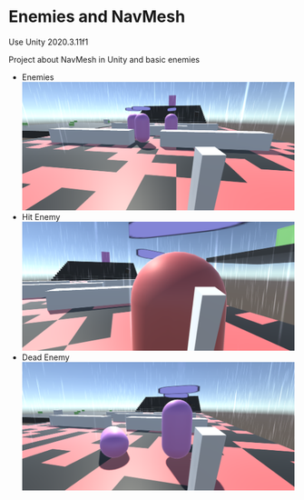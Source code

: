 # Enemies and NavMesh
Use Unity 2020.3.11f1

Project about NavMesh in Unity and basic enemies

- Enemies
![Screenshot_Enemies](https://github.com/VladimirShat/Enemies-and-NavMesh/raw/main/Screenshots/Screenshot_Enemies.png)
- Hit Enemy
![Screenshot_Enemies](https://github.com/VladimirShat/Enemies-and-NavMesh/raw/main/Screenshots/Screenshot_HitEnemy.png)
- Dead Enemy
![Screenshot_Enemies](https://github.com/VladimirShat/Enemies-and-NavMesh/raw/main/Screenshots/Screenshot_DeadEnemy.png)
